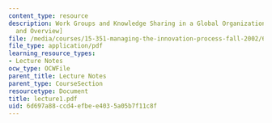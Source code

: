```yaml
---
content_type: resource
description: Work Groups and Knowledge Sharing in a Global Organization [Introduction
  and Overview]
file: /media/courses/15-351-managing-the-innovation-process-fall-2002/6d697a88ccd4efbee4035a05b7f11c8f_lecture1.pdf
file_type: application/pdf
learning_resource_types:
- Lecture Notes
ocw_type: OCWFile
parent_title: Lecture Notes
parent_type: CourseSection
resourcetype: Document
title: lecture1.pdf
uid: 6d697a88-ccd4-efbe-e403-5a05b7f11c8f
---
```

